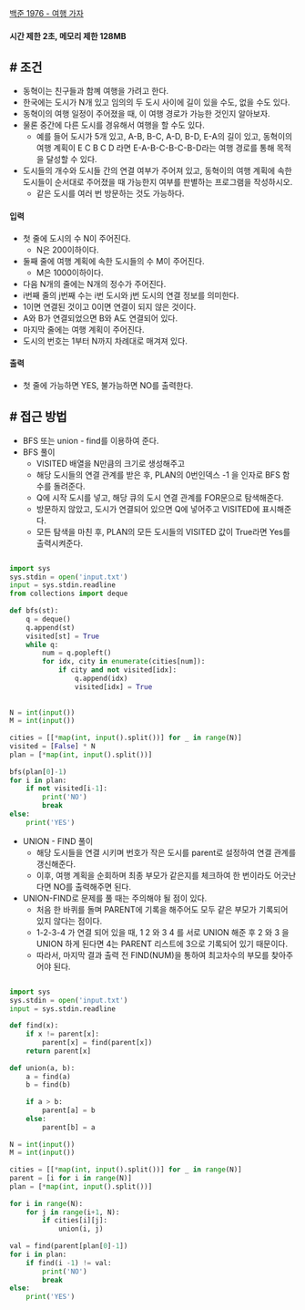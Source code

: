 
[백준 1976 - 여행 가자](https://www.acmicpc.net/problem/1976)


#### **시간 제한 2초, 메모리 제한 128MB**


## **# 조건**

- 동혁이는 친구들과 함꼐 여행을 가려고 한다.
- 한국에는 도시가 N개 있고 임의의 두 도시 사이에 길이 있을 수도, 없을 수도 있다.
- 동혁이의 여행 일정이 주어졌을 때, 이 여행 경로가 가능한 것인지 알아보자.
- 물론 중간에 다른 도시를 경유해서 여행을 할 수도 있다.
	- 예를 들어 도시가 5개 있고, A-B, B-C, A-D, B-D, E-A의 길이 있고, 동혁이의 여행 계획이 E C B C D 라면 E-A-B-C-B-C-B-D라는 여행 경로를 통해 목적을 달성할 수 있다.
- 도시들의 개수와 도시들 간의 연결 여부가 주어져 있고, 동혁이의 여행 계획에 속한 도시들이 순서대로 주어졌을 때 가능한지 여부를 판별하는 프로그램을 작성하시오.
	- 같은 도시를 여러 번 방문하는 것도 가능하다.


#### **입력**
- 첫 줄에 도시의 수 N이 주어진다. 
	- N은 200이하이다. 
- 둘째 줄에 여행 계획에 속한 도시들의 수 M이 주어진다. 
	- M은 1000이하이다. 
- 다음 N개의 줄에는 N개의 정수가 주어진다. 
- i번째 줄의 j번째 수는 i번 도시와 j번 도시의 연결 정보를 의미한다. 
- 1이면 연결된 것이고 0이면 연결이 되지 않은 것이다. 
- A와 B가 연결되었으면 B와 A도 연결되어 있다. 
- 마지막 줄에는 여행 계획이 주어진다. 
- 도시의 번호는 1부터 N까지 차례대로 매겨져 있다.


#### **출력**
- 첫 줄에 가능하면 YES, 불가능하면 NO를 출력한다.


## # 접근 방법

- BFS 또는 union - find를 이용하여 준다.
- BFS 풀이
	- VISITED 배열을 N만큼의 크기로 생성해주고
	- 해당 도시들의 연결 관계를 받은 후, PLAN의 0번인덱스 -1 을 인자로 BFS 함수를 돌려준다.
	- Q에 시작 도시를 넣고, 해당 큐의 도시 연결 관계를 FOR문으로 탐색해준다.
	- 방문하지 않았고, 도시가 연결되어 있으면 Q에 넣어주고 VISITED에 표시해준다.
	- 모든 탐색을 마친 후, PLAN의 모든 도시들의 VISITED 값이 True라면 Yes를 출력시켜준다.

```python

import sys  
sys.stdin = open('input.txt')  
input = sys.stdin.readline  
from collections import deque  
  
def bfs(st):  
    q = deque()  
    q.append(st)  
    visited[st] = True  
    while q:  
        num = q.popleft()  
        for idx, city in enumerate(cities[num]):  
            if city and not visited[idx]:  
                q.append(idx)  
                visited[idx] = True  
  
  
N = int(input())  
M = int(input())  
  
cities = [[*map(int, input().split())] for _ in range(N)]  
visited = [False] * N  
plan = [*map(int, input().split())]  
  
bfs(plan[0]-1)  
for i in plan:  
    if not visited[i-1]:  
        print('NO')  
        break  
else:  
    print('YES')
```

- UNION - FIND 풀이
	- 해당 도시들을 연결 시키며 번호가 작은 도시를 parent로 설정하여 연결 관계를 갱신해준다.
	- 이후, 여행 계획을 순회하며 최종 부모가 같은지를 체크하여 한 번이라도 어긋난다면 NO를 출력해주면 된다.
- UNION-FIND로 문제를 풀 때는 주의해야 될 점이 있다.
	- 처음 한 바퀴를 돌며 PARENT에 기록을 해주어도 모두 같은 부모가 기록되어 있지 않다는 점이다.
	- 1-2-3-4 가 연결 되어 있을 때, 1 2 와 3 4 를 서로 UNION 해준 후 2 와 3 을 UNION 하게 된다면 4는 PARENT 리스트에 3으로 기록되어 있기 때문이다.
	- 따라서, 마지막 결과 출력 전 FIND(NUM)을 통하여 최고차수의 부모를 찾아주어야 된다.

```PYTHON

import sys  
sys.stdin = open('input.txt')  
input = sys.stdin.readline  
  
def find(x):  
    if x != parent[x]:  
        parent[x] = find(parent[x])  
    return parent[x]  
  
def union(a, b):  
    a = find(a)  
    b = find(b)  
  
    if a > b:  
        parent[a] = b  
    else:  
        parent[b] = a  
  
N = int(input())  
M = int(input())  
  
cities = [[*map(int, input().split())] for _ in range(N)]  
parent = [i for i in range(N)]  
plan = [*map(int, input().split())]  
  
for i in range(N):  
    for j in range(i+1, N):  
        if cities[i][j]:  
            union(i, j)  
  
val = find(parent[plan[0]-1])  
for i in plan:  
    if find(i -1) != val:  
        print('NO')  
        break  
else:  
    print('YES')
```